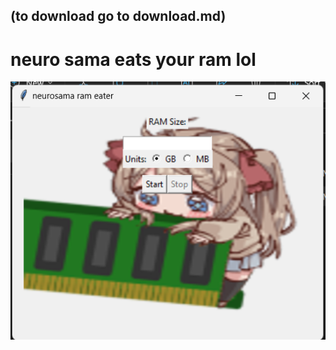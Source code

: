 ## (to download go to download.md)
# neuro sama eats your ram lol
![cute](https://raw.githubusercontent.com/catlomao/neurosama-ram-eat/main/Screenshot%202023-07-16%20082844.png)
